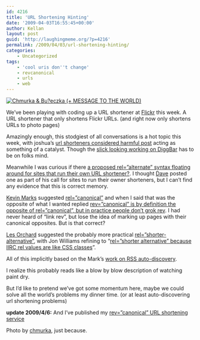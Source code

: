 ```yaml
---
id: 4216
title: 'URL Shortening Hinting'
date: '2009-04-03T16:55:45+00:00'
author: Kellan
layout: post
guid: 'http://laughingmeme.org/?p=4216'
permalink: /2009/04/03/url-shortening-hinting/
categories:
    - Uncategorized
tags:
    - 'cool uris don''t change'
    - revcanonical
    - urls
    - web
---
```


[![Chmurka & Bu?eczka (+ MESSAGE TO THE WORLD)](http://farm4.static.flickr.com/3114/2524849923_1c191ef42e.jpg)](http://www.flickr.com/photos/chmurka/2524849923/ "Chmurka & Bu?eczka (+ MESSAGE TO THE WORLD) by pyza*, on Flickr")

We’ve been playing with coding up a URL shortener at [Flickr](http://flickr.com) this week. A URL shortener that only shortens Flickr URLs. (and right now only shortens URLs to photo pages)

Amazingly enough, this stodgiest of all conversations is a hot topic this week, with joshua’s [url shorteners considered harmful post](http://joshua.schachter.org/2009/04/on-url-shorteners.html) acting as something of a catalyst. Though the [slick looking working on DiggBar](http://blog.digg.com/?p=591) has to be on folks mind.

Meanwhile I was curious if there [a proposed rel=”alternate” syntax floating around for sites that run their own URL shortener?](http://twitter.com/kellan/status/1448297080). I thought [Dave](http://scripting.com) posted one as part of his call for sites to run their owner shorteners, but I can’t find any evidence that this is correct memory.

[Kevin Marks](http://epeus.blogspot.com/) suggested [rel=”canonical”](http://googlewebmastercentral.blogspot.com/2009/02/specify-your-canonical.html) and when I said that was the opposite of what I wanted replied [rev=”canonical” is by definition the opposite of rel=”canonical”, but in practice people don’t grok rev](http://twitter.com/kevinmarks/status/1448424167). I had never heard of “link rev”, but lose the idea of marking up pages with their canonical opposites. But is that correct?

[Les Orchard](http://www.decafbad.com/) suggested the probably more practical [rel=”shorter-alternative”](http://twitter.com/lmorchard/status/1448338963), with Jon Williams refining to “[rel=”shorter alternative” because IIRC rel values are like CSS classes](http://twitter.com/WIZARDISHUNGRY/status/1448383800)”.

All of this implicitly based on the Mark’s [work on RSS auto-discovery](http://diveintomark.org/archives/2002/05/30/rss\_autodiscovery).

I realize this probably reads like a blow by blow description of watching paint dry.

But I’d like to pretend we’ve got some momentum here, maybe we could solve all the world’s problems my dinner time. (or at least auto-discovering url shortening problems)

**update 2009/4/6:** And I’ve published my [rev=”canonical” URL shortening service](http://revcanonical.appspot.com)

Photo by [chmurka](http://www.flickr.com/photos/chmurka/2524849923), just because.